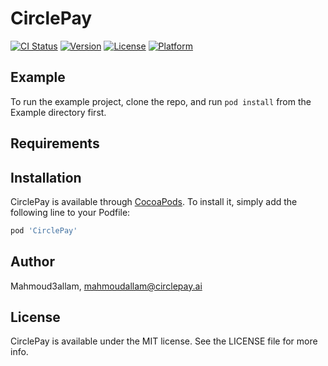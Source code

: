 # CirclePay

[![CI Status](https://img.shields.io/travis/Mahmoud3allam/CirclePay.svg?style=flat)](https://travis-ci.org/Mahmoud3allam/CirclePay)
[![Version](https://img.shields.io/cocoapods/v/CirclePay.svg?style=flat)](https://cocoapods.org/pods/CirclePay)
[![License](https://img.shields.io/cocoapods/l/CirclePay.svg?style=flat)](https://cocoapods.org/pods/CirclePay)
[![Platform](https://img.shields.io/cocoapods/p/CirclePay.svg?style=flat)](https://cocoapods.org/pods/CirclePay)

## Example

To run the example project, clone the repo, and run `pod install` from the Example directory first.

## Requirements

## Installation

CirclePay is available through [CocoaPods](https://cocoapods.org). To install
it, simply add the following line to your Podfile:

```ruby
pod 'CirclePay'
```

## Author

Mahmoud3allam, mahmoudallam@circlepay.ai

## License

CirclePay is available under the MIT license. See the LICENSE file for more info.

